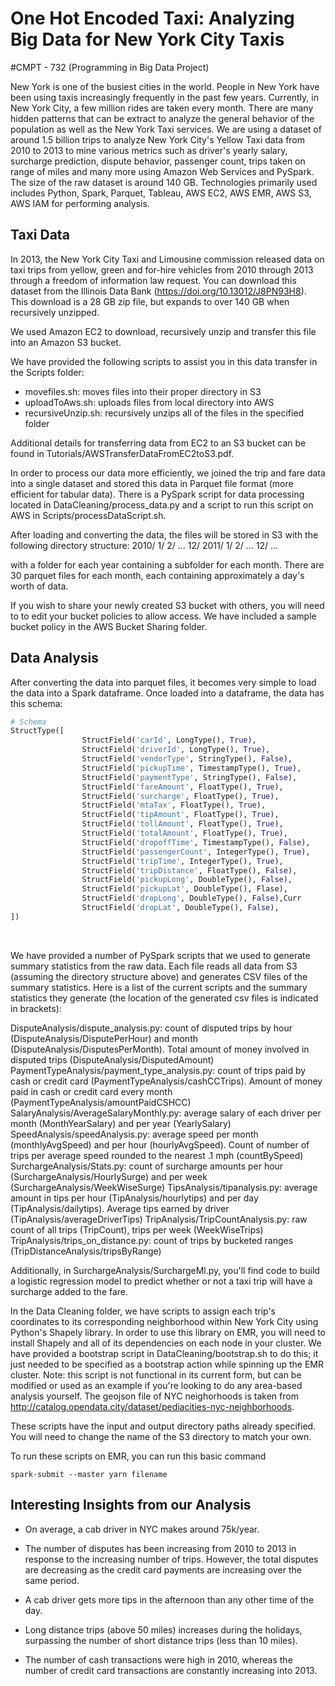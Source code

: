 # One Hot Encoded Taxi: Analyzing Big Data for New York City Taxis
#CMPT - 732 (Programming in Big Data Project)

New York is one of the busiest cities in the world. People in New York have been using taxis increasingly frequently in the past few years. Currently, in New York City, a few million rides are taken every month. There are many hidden patterns that can be extract to analyze the general behavior of the population as well as the New York Taxi services. We are using a dataset of around 1.5 billion trips to analyze New York City's Yellow Taxi data from 2010 to 2013 to mine various metrics such as driver's yearly salary, surcharge prediction, dispute behavior, passenger count, trips taken on range of miles and many more using Amazon Web Services and PySpark. The size of the raw dataset is around 140 GB. Technologies primarily used includes Python, Spark, Parquet, Tableau, AWS EC2, AWS EMR, AWS S3, AWS IAM for performing analysis.

## Taxi Data

In 2013, the New York City Taxi and Limousine commission released data on taxi trips from yellow, green and for-hire vehicles from 2010 through 2013 through a freedom of information law request. You can download this dataset from the Illinois Data Bank (https://doi.org/10.13012/J8PN93H8). This download is a 28 GB zip file, but expands to over 140 GB when recursively unzipped. 

We used Amazon EC2 to download, recursively unzip and transfer this file into an Amazon S3 bucket. 

We have provided the following scripts to assist you in this data transfer in the Scripts folder:
* movefiles.sh: moves files into their proper directory in S3
* uploadToAws.sh: uploads files from local directory into AWS
* recursiveUnzip.sh: recursively unzips all of the files in the specified folder

Additional details for transferring data from EC2 to an S3 bucket can be found in Tutorials/AWSTransferDataFromEC2toS3.pdf. 

In order to process our data more efficiently, we joined the trip and fare data into a single dataset and stored this data in Parquet file format (more efficient for tabular data). There is a PySpark script for data processing located in DataCleaning/process_data.py and a script to run this script on AWS in Scripts/processDataScript.sh. 

After loading and converting the data, the files will be stored in S3 with the following directory structure:
2010/
    1/
    2/
   ...
    12/
2011/
    1/
    2/
    ...
    12/
...

with a folder for each year containing a subfolder for each month. There are 30 parquet files for each month, each containing approximately a day's worth of data. 

If you wish to share your newly created S3 bucket with others, you will need to to edit your bucket policies to allow access. We have included a sample bucket policy in the AWS Bucket Sharing folder.

## Data Analysis

After converting the data into parquet files, it becomes very simple to load the data into a Spark dataframe. Once loaded into a dataframe, the data has this schema:

```Python
# Schema
StructType([
                StructField('carId', LongType(), True),
                StructField('driverId', LongType(), True),
                StructField('vendorType', StringType(), False),
                StructField('pickupTime', TimestampType(), True),
                StructField('paymentType', StringType(), False),
                StructField('fareAmount', FloatType(), True),
                StructField('surcharge', FloatType(), True),
                StructField('mtaTax', FloatType(), True),
                StructField('tipAmount', FloatType(), True),
                StructField('tollAmount', FloatType(), True),
                StructField('totalAmount', FloatType(), True),
                StructField('dropoffTime', TimestampType(), False),
                StructField('passengerCount', IntegerType(), True),
                StructField('tripTime', IntegerType(), True),
                StructField('tripDistance', FloatType(), False),
                StructField('pickupLong', DoubleType(), False),
                StructField('pickupLat', DoubleType(), Flase),
                StructField('dropLong', DoubleType(), False),Curr
                StructField('dropLat', DoubleType(), False),
])
```

<br>

We have provided a number of PySpark scripts that we used to generate summary statistics from the raw data. Each file reads all data from S3 (assuming the directory structure above) and generates CSV files of the summary statistics. Here is a list of the current scripts and the summary statistics they generate (the location of the generated csv files is indicated in brackets):

DisputeAnalysis/dispute_analysis.py: count of disputed trips by hour (DisputeAnalysis/DisputePerHour) and month (DisputeAnalysis/DisputesPerMonth). Total amount of money involved in disputed trips (DisputeAnalysis/DisputedAmount)
PaymentTypeAnalysis/payment_type_analysis.py: count of trips paid by cash or credit card (PaymentTypeAnalysis/cashCCTrips). Amount of money paid in cash or credit card every month (PaymentTypeAnalysis/amountPaidCSHCC)
SalaryAnalysis/AverageSalaryMonthly.py: average salary of each driver per month (MonthYearSalary) and per year (YearlySalary)
SpeedAnalysis/speedAnalysis.py: average speed per month (monthlyAvgSpeed) and per hour (hourlyAvgSpeed). Count of number of trips per average speed rounded to the nearest .1 mph (countBySpeed)
SurchargeAnalysis/Stats.py: count of surcharge amounts per hour (SurchargeAnalysis/HourlySurge) and per week (SurchargeAnalysis/WeekWiseSurge)
TipsAnalysis/tipanalysis.py: average amount in tips per hour (TipAnalysis/hourlytips) and per day (TipAnalysis/dailytips). Average tips earned by driver (TipAnalysis/averageDriverTips)
TripAnalysis/TripCountAnalysis.py: raw count of all trips (TripCount), trips per week (WeekWiseTrips)
TripAnalysis/trips_on_distance.py: count of trips by bucketed ranges (TripDistanceAnalysis/tripsByRange)

Additionally, in SurchargeAnalysis/SurchargeMl.py, you'll find code to build a logistic regression model to predict whether or not a taxi trip will have a surcharge added to the fare. 

In the Data Cleaning folder, we have scripts to assign each trip's coordinates to its corresponding neighborhood within New York City using Python's Shapely library. In order to use this library on EMR, you will need to install Shapely and all of its dependencies on each node in your cluster. We have provided a bootstrap script in DataCleaning/bootstrap.sh to do this; it just needed to be specified as a bootstrap action while spinning up the EMR cluster. Note: this script is not functional in its current form, but can be modified or used as an example if you're looking to do any area-based analysis yourself. The geojson file of NYC neighorhoods is taken from http://catalog.opendata.city/dataset/pediacities-nyc-neighborhoods.

These scripts have the input and output directory paths already specified. You will need to change the name of the S3 directory to match your own.

To run these scripts on EMR, you can run this basic command 
```shell
spark-submit --master yarn filename
```

## Interesting Insights from our Analysis

* On average, a cab driver in NYC makes around 75k/year. 

* The number of disputes has been increasing from 2010 to 2013 in response to the increasing number of trips. However, the total disputes are decreasing as the credit card payments are increasing over the same period.

* A cab driver gets more tips in the afternoon than any other time of the day.

* Long distance trips (above 50 miles) increases during the holidays, surpassing the number of short distance trips (less than 10 miles).

* The number of cash transactions were high in 2010, whereas the number of credit card transactions are constantly increasing into 2013.